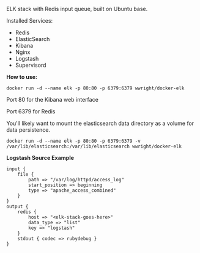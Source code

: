 ELK stack with Redis input queue, built on Ubuntu base.

Installed Services:
- Redis
- ElasticSearch
- Kibana
- Nginx
- Logstash
- Supervisord

**How to use:**

```
docker run -d --name elk -p 80:80 -p 6379:6379 wwright/docker-elk
```

Port 80 for the Kibana web interface

Port 6379 for Redis

You'll likely want to mount the elasticsearch data directory as a volume for data persistence.

```
docker run -d --name elk -p 80:80 -p 6379:6379 -v /var/lib/elasticsearch:/var/lib/elasticsearch wwright/docker-elk
```

**Logstash Source Example**

```
input {
    file {
        path => "/var/log/httpd/access_log"
        start_position => beginning
        type => "apache_access_combined"
    }
}
output {
    redis {
        host => "<elk-stack-goes-here>"
        data_type => "list"
        key => "logstash"
    }
    stdout { codec => rubydebug }
}
```